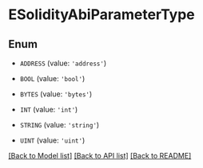 # ESolidityAbiParameterType


## Enum

* `ADDRESS` (value: `'address'`)

* `BOOL` (value: `'bool'`)

* `BYTES` (value: `'bytes'`)

* `INT` (value: `'int'`)

* `STRING` (value: `'string'`)

* `UINT` (value: `'uint'`)

[[Back to Model list]](../README.md#documentation-for-models) [[Back to API list]](../README.md#documentation-for-api-endpoints) [[Back to README]](../README.md)


